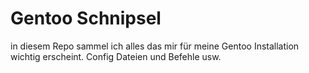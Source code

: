# Gentoo Schnipsel

in diesem Repo sammel ich alles das mir für meine Gentoo Installation wichtig erscheint. Config Dateien und Befehle usw.
